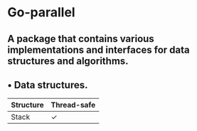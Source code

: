 # Go-parallel
## A package that contains various implementations and interfaces for data structures and algorithms.
## • Data structures.
| Structure | Thread-safe |
| - | - |
| Stack | &#10003; |
